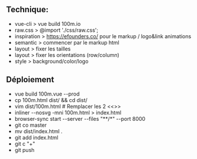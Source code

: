 ## Technique:
- vue-cli > vue build 100m.io
- raw.css > @import './css/raw.css';
- inspiration > https://efounders.co/ pour le markup / logo&link animations
- semantic > commencer par le markup html
- layout > fixer les tailles
- layout > fixer les orientations (row/column)
- style > background/color/logo

## Déploiement
- vue build 100m.vue --prod
- cp 100m.html dist/ && cd dist/
- vim dist/100m.html # Remplacer les 2 <<<HASH>>>
- inliner --nosvg -mni 100m.html > index.html
- browser-sync start --server --files "**/*" --port 8000
- git co master
- mv dist/index.html .
- git add index.html
- git c "+"
- git push
